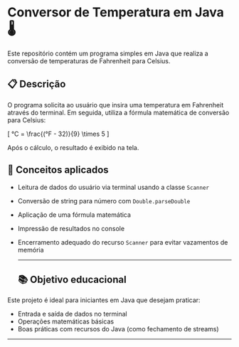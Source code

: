 # Conversor de Temperatura em Java 🌡️

Este repositório contém um programa simples em Java que realiza a conversão de temperaturas de Fahrenheit para Celsius.

## 📋 Descrição

O programa solicita ao usuário que insira uma temperatura em Fahrenheit através do terminal. Em seguida, utiliza a fórmula matemática de conversão para Celsius:

\[
°C = \frac{(°F - 32)}{9} \times 5
\]

Após o cálculo, o resultado é exibido na tela.

## 🧠 Conceitos aplicados

- Leitura de dados do usuário via terminal usando a classe `Scanner`
- Conversão de string para número com `Double.parseDouble`
- Aplicação de uma fórmula matemática
- Impressão de resultados no console
- Encerramento adequado do recurso `Scanner` para evitar vazamentos de memória

  ---

  ## 📚 Objetivo educacional

Este projeto é ideal para iniciantes em Java que desejam praticar:
- Entrada e saída de dados no terminal
- Operações matemáticas básicas
- Boas práticas com recursos do Java (como fechamento de streams)

---
